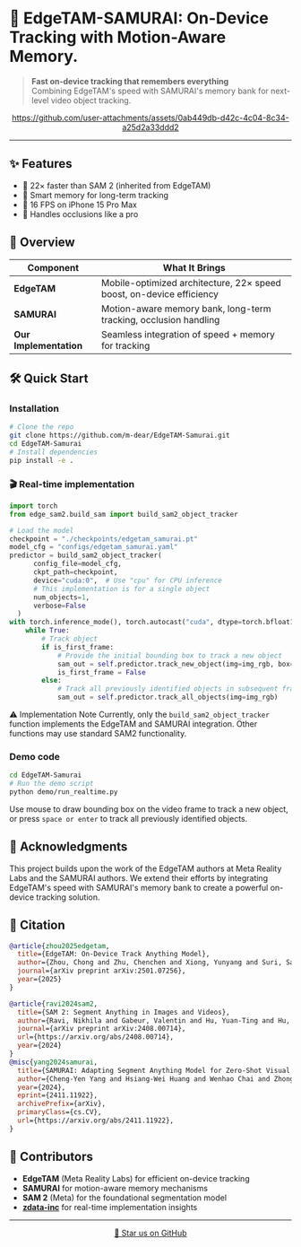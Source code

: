 # 🚀 EdgeTAM-SAMURAI: On-Device Tracking with Motion-Aware Memory.


> **Fast on-device tracking that remembers everything**  
> Combining EdgeTAM's speed with SAMURAI's memory bank for next-level video object tracking. 

<div align="center">

https://github.com/user-attachments/assets/0ab449db-d42c-4c04-8c34-a25d2a33ddd2

</div>

---

## ✨ Features

- 🚀 22× faster than SAM 2 (inherited from EdgeTAM)
- 🧠 Smart memory for long-term tracking
- 📱 16 FPS on iPhone 15 Pro Max
- 🎯 Handles occlusions like a pro

## 📖 Overview
| Component | What It Brings |
|-----------|---------------|
| **EdgeTAM** | Mobile-optimized architecture, 22× speed boost, on-device efficiency |
| **SAMURAI** | Motion-aware memory bank, long-term tracking, occlusion handling |
| **Our Implementation** | Seamless integration of speed + memory for tracking |



## 🛠️ Quick Start

### Installation

```bash
# Clone the repo
git clone https://github.com/m-dear/EdgeTAM-Samurai.git
cd EdgeTAM-Samurai
# Install dependencies
pip install -e .
```

### 🎬 Real-time implementation

```python
import torch
from edge_sam2.build_sam import build_sam2_object_tracker

# Load the model
checkpoint = "./checkpoints/edgetam_samurai.pt"
model_cfg = "configs/edgetam_samurai.yaml"
predictor = build_sam2_object_tracker(
      config_file=model_cfg,
      ckpt_path=checkpoint,
      device="cuda:0",  # Use "cpu" for CPU inference
      # This implementation is for a single object
      num_objects=1, 
      verbose=False
  )
with torch.inference_mode(), torch.autocast("cuda", dtype=torch.bfloat16):
    while True:        
        # Track object
        if is_first_frame:
            # Provide the initial bounding box to track a new object
            sam_out = self.predictor.track_new_object(img=img_rgb, box=bbox)
            is_first_frame = False
        else:
            # Track all previously identified objects in subsequent frames
            sam_out = self.predictor.track_all_objects(img=img_rgb)
```
⚠️ Implementation Note
Currently, only the `build_sam2_object_tracker` function implements the EdgeTAM and SAMURAI integration. Other functions may use standard SAM2 functionality.

### Demo code
```bash
cd EdgeTAM-Samurai
# Run the demo script
python demo/run_realtime.py
```
Use mouse to draw bounding box on the video frame to track a new object, or press `space or enter` to track all previously identified objects.


## 🙏 Acknowledgments
This project builds upon the work of the EdgeTAM authors at Meta Reality Labs and the SAMURAI authors. We extend their efforts by integrating EdgeTAM's speed with SAMURAI's memory bank to create a powerful on-device tracking solution.


## 📄 Citation
```bibtex
@article{zhou2025edgetam,
  title={EdgeTAM: On-Device Track Anything Model},
  author={Zhou, Chong and Zhu, Chenchen and Xiong, Yunyang and Suri, Saksham and Xiao, Fanyi and Wu, Lemeng and Krishnamoorthi, Raghuraman and Dai, Bo and Loy, Chen Change and Chandra, Vikas and Soran, Bilge},
  journal={arXiv preprint arXiv:2501.07256},
  year={2025}
}

@article{ravi2024sam2,
  title={SAM 2: Segment Anything in Images and Videos},
  author={Ravi, Nikhila and Gabeur, Valentin and Hu, Yuan-Ting and Hu, Ronghang and Ryali, Chaitanya and Ma, Tengyu and Khedr, Haitham and R{\"a}dle, Roman and Rolland, Chloe and Gustafson, Laura and Mintun, Eric and Pan, Junting and Alwala, Kalyan Vasudev and Carion, Nicolas and Wu, Chao-Yuan and Girshick, Ross and Doll{\'a}r, Piotr and Feichtenhofer, Christoph},
  journal={arXiv preprint arXiv:2408.00714},
  url={https://arxiv.org/abs/2408.00714},
  year={2024}
}
@misc{yang2024samurai,
  title={SAMURAI: Adapting Segment Anything Model for Zero-Shot Visual Tracking with Motion-Aware Memory}, 
  author={Cheng-Yen Yang and Hsiang-Wei Huang and Wenhao Chai and Zhongyu Jiang and Jenq-Neng Hwang},
  year={2024},
  eprint={2411.11922},
  archivePrefix={arXiv},
  primaryClass={cs.CV},
  url={https://arxiv.org/abs/2411.11922}, 
}
```
## 🤝 Contributors
- **EdgeTAM** (Meta Reality Labs) for efficient on-device tracking
- **SAMURAI** for motion-aware memory mechanisms  
- **SAM 2** (Meta) for the foundational segmentation model
- **[zdata-inc](https://github.com/zdata-inc/sam2_realtime)** for real-time implementation insights

---

<div align="center">

[🌟 Star us on GitHub](https://github.com/m-dear/EdgeTAM-Samurai.git) 

</div>
